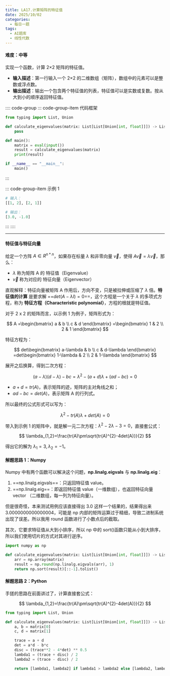 ```yaml
---
title: LA17.计算矩阵的特征值
date: 2025/10/02
categories:
  - 每日一题
tags:
  - AI题库
  - 线性代数
---
```


#### 难度：中等

实现一个函数，计算 2×2 矩阵的特征值。

- **输入描述**：第一行输入一个 2×2 的二维数组（矩阵），数组中的元素可以是整数或浮点数。
- **输出描述**：输出一个包含两个特征值的列表，特征值可以是实数或复数。按从大到小的顺序返回特征值。

:::: code-group
::: code-group-item 代码框架

```py
from typing import List, Union

def calculate_eigenvalues(matrix: List[List[Union[int, float]]]) -> List[float]:
    pass

def main():
    matrix = eval(input())
    result = calculate_eigenvalues(matrix)
    print(result)

if __name__ == "__main__":
    main()
```

:::

::: code-group-item 示例 1

```py
# 输入：
[[1, 2], [2, 1]]

# 输出：
[3.0, -1.0]
```

:::
::::

---

#### 特征值与特征向量

给定一个方阵 $A\in{R^{n*n}}$，如果存在标量 $\lambda$ 和非零向量 $\vec{v}$，使得 $A\vec{v}=\lambda{\vec{v}}$，那么：

- $\lambda$ 称为矩阵 A 的 特征值（Eigenvalue）
- $\vec{v}$ 称为对应的 特征向量（Eigenvector）

直观解释：特征向量被矩阵 A 作用后，方向不变，只是被拉伸或压缩了 $\lambda$ 倍。**特征值的计算** 是要求解 ==$det(A-\lambda{I})=0$==，这个方程是一个关于 $\lambda$ 的多项式方程，称为 **特征方程（Characteristic polynomial）**，方程的根就是特征值。

对于 2 x 2 的矩阵而言，以示例 1 为例子，矩阵形式为：

$$
A
=\begin{bmatrix} a & b \\ c & d \end{bmatrix}
=\begin{bmatrix} 1 & 2 \\ 2 & 1 \end{bmatrix}
$$

特征方程为：

$$
det\begin{bmatrix} a-\lambda & b \\ c & d-\lambda \end{bmatrix}
=det\begin{bmatrix} 1-\lambda & 2 \\ 2 & 1-\lambda \end{bmatrix}
$$

展开之后换算，得到二次方程：

$$
(a-\lambda)(d-\lambda)-bc = \lambda^{2}-(a+d)\lambda+(ad-bc)=0
$$

- $a+d=tr(A)$，表示矩阵的迹，矩阵的主对角线之和；
- $ad-bc=det(A)$，表示矩阵 A 的行列式。

所以最终的公式形式可以写为：

$$
\lambda^{2} - tr(A)\lambda + det(A) = 0
$$

带入到示例 1 的矩阵中，就是解一元二次方程：$\lambda^{2}-2\lambda-3=0$，直接套公式：

$$
\lambda_{1,2}=\frac{tr(A)\pm\sqrt{tr(A)^{2}-4det(A)}}{2}
$$

得出它的解为 $\lambda_{1}=3, \lambda_{2}=-1$。

#### 解题思路 1：Numpy

Numpy 中有两个函数可以解决这个问题，**np.linalg.eigvals** 与 **np.linalg.eig**：

1. ==np.linalg.eigvals==：只返回特征值 value。
2. ==np.linalg.eig==：即返回特征值 value（一维数组），也返回特征向量 vector （二维数组，每一列为特征向量）。

但是很奇怪，本来测试用例应该直接得出 3.0 这样一个结果的，结果得出来 3.0000000000000004，可能是 np 内部的矩阵运算过于精细，导致二进制系统出现了误差。所以我用 round 函数进行了小数点后的截取。

其次，它要求特征值从大到小排序，所以 np 中的 sort()函数只能从小到大排序，所以我们使用切片的方式对其进行逆序。

```py
import numpy as np

def calculate_eigenvalues(matrix: List[List[Union[int, float]]]) -> List[float]:
    arr = np.array(matrix)
    result = np.round(np.linalg.eigvals(arr), 1)
    return np.sort(result)[::-1].tolist()
```

#### 解题思路 2：Python

手搓的思路在前面讲过了，计算直接套公式：

$$
\lambda_{1,2}=\frac{tr(A)\pm\sqrt{tr(A)^{2}-4det(A)}}{2}
$$

```py
from typing import List, Union

def calculate_eigenvalues(matrix: List[List[Union[int, float]]]) -> List[float]:
    a, b = matrix[0]
    c, d = matrix[1]

    trace = a + d
    det = a*d - b*c
    disc = (trace**2 - 4*det) ** 0.5
    lambda1 = (trace + disc) / 2
    lambda2 = (trace - disc) / 2

    return [lambda1, lambda2] if lambda1 > lambda2 else [lambda2, lambda1]
```

